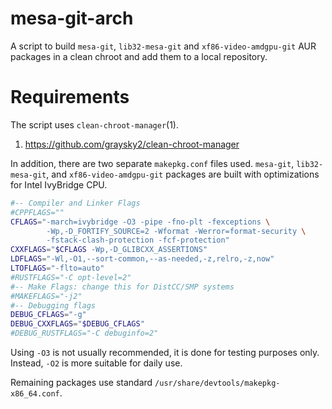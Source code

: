# mesa-git-arch

A script to build `mesa-git`, `lib32-mesa-git` and `xf86-video-amdgpu-git` AUR packages in a clean chroot and add them to a local repository.

# Requirements

The script uses `clean-chroot-manager`(1).

1. https://github.com/graysky2/clean-chroot-manager

In addition, there are two separate `makepkg.conf` files used. `mesa-git`, `lib32-mesa-git`, and `xf86-video-amdgpu-git` packages are built with optimizations for Intel IvyBridge CPU.

```bash
#-- Compiler and Linker Flags
#CPPFLAGS=""
CFLAGS="-march=ivybridge -O3 -pipe -fno-plt -fexceptions \
        -Wp,-D_FORTIFY_SOURCE=2 -Wformat -Werror=format-security \
        -fstack-clash-protection -fcf-protection"
CXXFLAGS="$CFLAGS -Wp,-D_GLIBCXX_ASSERTIONS"
LDFLAGS="-Wl,-O1,--sort-common,--as-needed,-z,relro,-z,now"
LTOFLAGS="-flto=auto"
#RUSTFLAGS="-C opt-level=2"
#-- Make Flags: change this for DistCC/SMP systems
#MAKEFLAGS="-j2"
#-- Debugging flags
DEBUG_CFLAGS="-g"
DEBUG_CXXFLAGS="$DEBUG_CFLAGS"
#DEBUG_RUSTFLAGS="-C debuginfo=2"
```

Using `-O3` is not usually recommended, it is done for testing purposes only. Instead, `-O2` is more suitable for daily use.

Remaining packages use standard `/usr/share/devtools/makepkg-x86_64.conf`.
